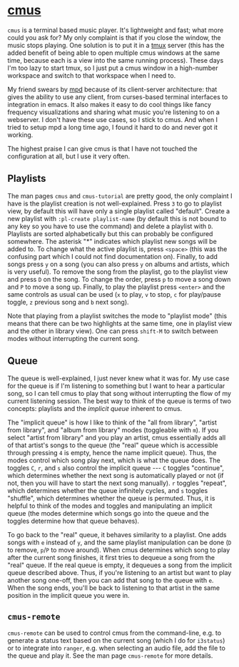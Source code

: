 # [cmus](https://cmus.github.io/)

`cmus` is a terminal based music player. It's lightweight and fast; what more
could you ask for? My only complaint is that if you close the window, the music
stops playing. One solution is to put it in a [tmux](./tmux.md) server (this
has the added benefit of being able to open multiple cmus windows at the same
time, because each is a view into the same running process). These days I'm too
lazy to start tmux, so I just put a cmus window in a high-number workspace and
switch to that workspace when I need to.

My friend swears by [mpd](https://www.musicpd.org/) because of its
client-server architecture: that gives the ability to use any client,
from curses-based terminal interfaces to integration in emacs. It also
makes it easy to do cool things like fancy frequency visualizations and
sharing what music you're listening to on a webserver. I don't have
these use cases, so I stick to cmus. And when I tried to setup mpd a
long time ago, I found it hard to do and never got it working.

The highest praise I can give cmus is that I have not
touched the configuration at all, but I use it very often.

## Playlists

The man pages `cmus` and `cmus-tutorial` are pretty good, the only complaint
I have is the playlist creation is not well-explained. Press `3` to go to
playlist view, by default this will have only a single playlist called
"default". Create a new playlist with `:pl-create playlist-name` (by default
this is not bound to any key so you have to use the command) and delete a
playlist with `D`. Playlists are sorted alphabetically but this can probably
be configured somewhere. The asterisk "\*" indicates which playlist new songs
will be added to. To change what the active playlist is, press `<space>` (this
was the confusing part which I could not find documentation on). Finally, to
add songs press `y` on a song (you can also press `y` on albums and artists,
which is very useful). To remove the song from the playlist, go to the playlist
view and press `D` on the song. To change the order, press `p` to move a song
down and `P` to move a song up. Finally, to play the playlist press `<enter>`
and the same controls as usual can be used (`x` to play, `v` to stop, `c` for
play/pause toggle, `z` previous song and `b` next song).

Note that playing from a playlist switches the mode to "playlist mode"
(this means that there can be two highlights at the same time, one in
playlist view and the other in library view). One can press `shift-M`
to switch between modes without interrupting the current song.

## Queue

The queue is well-explained, I just never knew what it was for. My use case
for the queue is if I'm listening to something but I want to hear a particular
song, so I can tell cmus to play that song without interrupting the flow of my
current listening session. The best way to think of the queue is terms of two
concepts: playlists and the _implicit queue_ inherent to cmus.

The "implicit queue" is how I like to think of the "all from library",
"artist from library", and "album from library" modes (toggleable with
`m`). If you select "artist from library" and you play an artist, cmus
essentially adds all of that artist's songs to the queue (the "real" queue
which is accessible through pressing `4` is empty, hence the name implicit
queue). Thus, the modes control which song play next, which is what the
queue does. The toggles `C`, `r`, and `s` also control the implicit queue
--- `C` toggles "continue", which determines whether the next song is
automatically played or not (if not, then you will have to start the next
song manually). `r` toggles "repeat", which determines whether the queue
infinitely cycles, and `s` toggles "shuffle", which determines whether the
queue is permuted. Thus, it is helpful to think of the modes and toggles
and manipulating an implicit queue (the modes determine which songs go
into the queue and the toggles determine how that queue behaves).

To go back to the "real" queue, it behaves similarity to a playlist. One
adds songs with `e` instead of `y`, and the same playlist manipulation can
be done (`D` to remove, `p`/`P` to move around). When cmus determines which
song to play after the current song finishes, it first tries to dequeue a
song from the "real" queue. If the real queue is empty, it dequeues a song
from the implicit queue described above. Thus, if you're listening to an
artist but want to play another song one-off, then you can add that song
to the queue with `e`. When the song ends, you'll be back to listening to
that artist in the same position in the implicit queue you were in.

## `cmus-remote`

`cmus-remote` can be used to control cmus from the command-line, e.g. to
generate a status text based on the current song (which I do for `i3status`)
or to integrate into `ranger`, e.g. when selecting an audio file, add the file
to the queue and play it. See the man page `cmus-remote` for more details.
